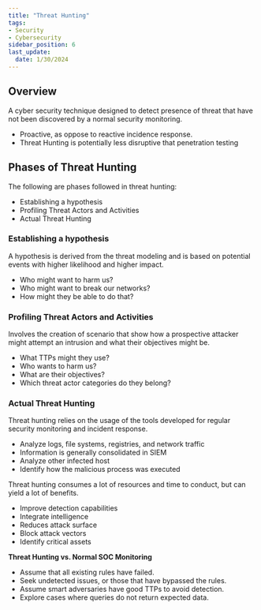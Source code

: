 ```yaml
---
title: "Threat Hunting"
tags: 
- Security
- Cybersecurity
sidebar_position: 6
last_update:
  date: 1/30/2024
---
```



## Overview

A cyber security technique designed to detect presence of threat that have not been discovered by a normal security monitoring.

- Proactive, as oppose to reactive incidence response.
- Threat Hunting is potentially less disruptive that penetration testing

## Phases of Threat Hunting

The following are phases followed in threat hunting:

- Establishing a hypothesis
- Profiling Threat Actors and Activities
- Actual Threat Hunting  

### Establishing a hypothesis

A hypothesis is derived from the threat modeling and is based on potential events with higher likelihood and higher impact.

- Who might want to harm us?
- Who might want to break our networks?
- How might they be able to do that?

### Profiling Threat Actors and Activities

Involves the creation of scenario that show how a prospective attacker might attempt an intrusion and what their objectives might be.

- What TTPs might they use? 
- Who wants to harm us?
- What are their objectives?
- Which threat actor categories do they belong?

###  Actual Threat Hunting 

Threat hunting relies on the usage of the tools developed for regular security monitoring and incident response.

- Analyze logs, file systems, registries, and network traffic
- Information is generally consolidated in SIEM
- Analyze other infected host
- Identify how the malicious process was executed

Threat hunting consumes a lot of resources and time to conduct, but can yield a lot of benefits.

- Improve detection capabilities
- Integrate intelligence
- Reduces attack surface
- Block attack vectors
- Identify critical assets

**Threat Hunting vs. Normal SOC Monitoring**

- Assume that all existing rules have failed.
- Seek undetected issues, or those that have bypassed the rules.
- Assume smart adversaries have good TTPs to avoid detection.
- Explore cases where queries do not return expected data.




